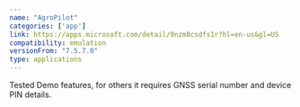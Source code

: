 ```yaml
---
name: "AgroPilot"
categories: ['app']
link: https://apps.microsoft.com/detail/9nzm8csdfs1r?hl=en-us&gl=US
compatibility: emulation
versionFrom: "7.5.7.0"
type: applications
---
```


Tested Demo features, for others it requires GNSS serial number and device PIN details.